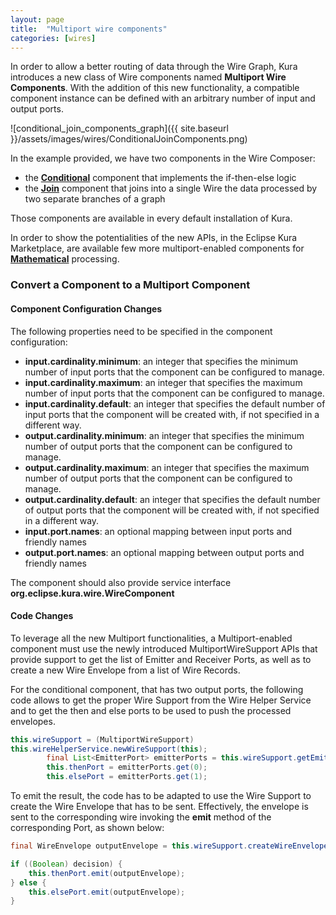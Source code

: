 ```yaml
---
layout: page
title:  "Multiport wire components"
categories: [wires]
---
```


In order to allow a better routing of data through the Wire Graph, Kura introduces a new class of Wire components named **Multiport Wire Components**.
With the addition of this new functionality, a compatible component instance can be defined with an arbitrary number of input and output ports.

![conditional_join_components_graph]({{ site.baseurl }}/assets/images/wires/ConditionalJoinComponents.png)

In the example provided, we have two components in the Wire Composer:
- the **[Conditional](2-kura-wires-conditional.html)** component that implements the if-then-else logic
- the **[Join](3-kura-wires-join.html)** component that joins into a single Wire the data processed by two separate branches of a graph

Those components are available in every default installation of Kura.

In order to show the potentialities of the new APIs, in the Eclipse Kura Marketplace, are available few more multiport-enabled components for **[Mathematical](4-kura-wires-math.html)** processing.

### Convert a Component to a Multiport Component

#### Component Configuration Changes
The following properties need to be specified in the component configuration:
- **input.cardinality.minimum**: an integer that specifies the minimum number of input ports that the component can be configured to manage.
- **input.cardinality.maximum**: an integer that specifies the maximum number of input ports that the component can be configured to manage.
- **input.cardinality.default**: an integer that specifies the default number of input ports that the component will be created with, if not specified in a different way.
- **output.cardinality.minimum**: an integer that specifies the minimum number of output ports that the component can be configured to manage.
- **output.cardinality.maximum**: an integer that specifies the maximum number of output ports that the component can be configured to manage.
- **output.cardinality.default**: an integer that specifies the default number of output ports that the component will be created with, if not specified in a different way.
- **input.port.names**: an optional mapping between input ports and friendly names
- **output.port.names**: an optional mapping between output ports and friendly names

The component should also provide service interface **org.eclipse.kura.wire.WireComponent**

#### Code Changes
To leverage all the new Multiport functionalities, a Multiport-enabled component must use the newly introduced MultiportWireSupport APIs that provide support to get the list of Emitter and Receiver Ports, as well as to create a new Wire Envelope from a list of Wire Records.

For the conditional component, that has two output ports, the following code allows to get the proper Wire Support from the Wire Helper Service and to get the then and else ports to be used to push the processed envelopes. 

```java
this.wireSupport = (MultiportWireSupport) 
this.wireHelperService.newWireSupport(this);
        final List<EmitterPort> emitterPorts = this.wireSupport.getEmitterPorts();
        this.thenPort = emitterPorts.get(0);
        this.elsePort = emitterPorts.get(1);
```

To emit the result, the code has to be adapted to use the Wire Support to create the Wire Envelope that has to be sent. Effectively, the envelope is sent to the corresponding wire invoking the **emit** method of the corresponding Port, as shown below:

```java
final WireEnvelope outputEnvelope = this.wireSupport.createWireEnvelope(inputRecords);

if ((Boolean) decision) {
    this.thenPort.emit(outputEnvelope);
} else {
    this.elsePort.emit(outputEnvelope);
}
````
